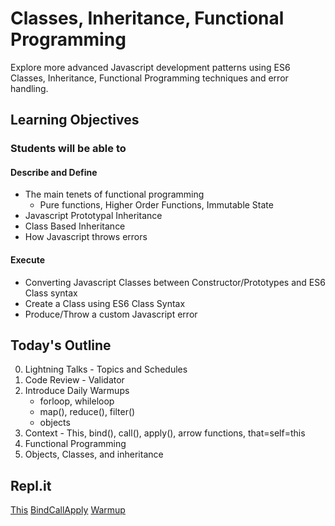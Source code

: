 # Classes, Inheritance, Functional Programming

Explore more advanced Javascript development patterns using ES6 Classes, Inheritance, Functional Programming techniques and error handling.

## Learning Objectives

### Students will be able to

#### Describe and Define

- The main tenets of functional programming
  - Pure functions, Higher Order Functions, Immutable State
- Javascript Prototypal Inheritance
- Class Based Inheritance
- How Javascript throws errors

#### Execute

- Converting Javascript Classes between Constructor/Prototypes and ES6 Class syntax
- Create a Class using ES6 Class Syntax
- Produce/Throw a custom Javascript error

## Today's Outline

0. Lightning Talks - Topics and Schedules
1. Code Review - Validator
2. Introduce Daily Warmups
    - forloop, whileloop
    - map(), reduce(), filter()
    - objects
3. Context - This, bind(), call(), apply(), arrow functions, that=self=this
4. Functional Programming
5. Objects, Classes, and inheritance

## Repl.it

[This](https://repl.it/@calvincheng919/this)
[BindCallApply](https://repl.it/@calvincheng919/BindCallApply)
[Warmup](https://repl.it/@calvincheng919/warmup)
